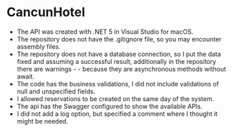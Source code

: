 # CancunHotel
 
- The API was created with .NET 5 in Visual Studio for macOS.
- The repository does not have the .gitignore file, so you may encounter assembly files.
- The repository does not have a database connection, so I put the data fixed and assuming a successful result, additionally in the repository there are warnings - - because they are asynchronous methods without await.
- The code has the business validations, I did not include validations of null and unspecified fields.
- I allowed reservations to be created on the same day of the system.
- The api has the Swagger configured to show the available APIs.
- I did not add a log option, but specified a comment where I thought it might be needed.
